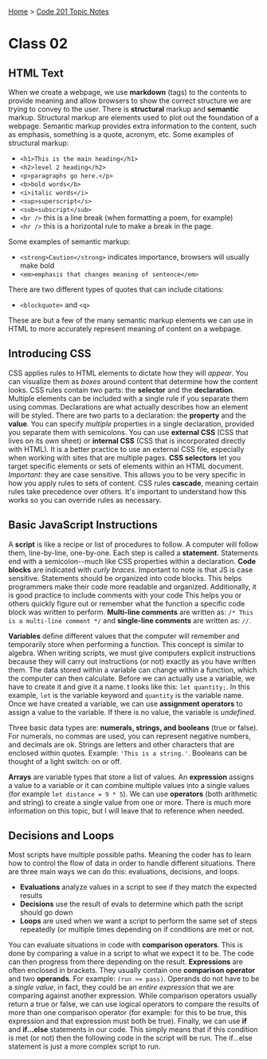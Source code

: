 [Home](../README.md) > [Code 201 Topic Notes](../201topicNotes.md)

# Class 02

## HTML Text

When we create a webpage, we use **markdown** (tags) to the contents to provide meaning and allow browsers to show the correct structure we are trying to convey to the user.
There is **structural** markup and **semantic** markup.
Structural markup are elements used to plot out the foundation of a webpage.
Semantic markup provides extra information to the content, such as emphasis, something is a quote, acronym, etc.
Some examples of structural markup:

- `<h1>This is the main heading</h1>`
- `<h2>level 2 heading</h2>`
- `<p>paragraphs go here.</p>`
- `<b>bold words</b>`
- `<i>italic words</i>`
- `<sup>superscript</s>`
- `<sub>subscript</sub>`
- `<br />` this is a line break (when formatting a poem, for example)
- `<hr />` this is a horizontal rule to make a break in the page.

Some examples of semantic markup:

- `<strong>Caution</strong>` indicates importance, browsers will usually make bold
- `<em>emphasis that changes meaning of sentence</em>`

There are two different types of quotes that can include citations:

- `<blockquote>` and `<q>`

These are but a few of the many semantic markup elements we can use in HTML to more accurately represent meaning of content on a webpage.

## Introducing CSS

CSS applies rules to HTML elements to dictate how they will *appear*.
You can visualize them as *boxes* around content that determine how the content looks.
CSS rules contain two parts: the **selector** and the **declaration**.
Multiple elements can be included with a single rule if you separate them using commas.
Declarations are what actually describes how an element will be styled.
There are two parts to a declaration: the **property** and the **value**.
You can specify *multiple* properties in a single declaration, provided you separate them with semicolons.
You can use **external CSS** (CSS that lives on its own sheet) or **internal CSS** (CSS that is incorporated directly with HTML).
It is a better practice to use an external CSS file, especially when working with sites that are multiple pages.
**CSS selectors** let you target specific elements or sets of elements within an HTML document.
*Important*: they are case sensitive.
This allows you to be very specific in how you apply rules to sets of content.
CSS rules **cascade**, meaning certain rules take precedence over others.
It's important to understand how this works so you can override rules as necessary.

## Basic JavaScript Instructions

A **script** is like a recipe or list of procedures to follow.
A computer will follow them, line-by-line, one-by-one.
Each step is called a **statement**.
Statements end with a semicolon--much like CSS properties within a declaration.
**Code blocks** are indicated with *curly braces*.
Important to note is that JS is case sensitive.
Statements should be organized into code blocks.
This helps programmers make their code more readable and organized.
Additionally, it is good practice to include comments with your code
This helps you or others quickly figure out or remember what the function a specific code block was written to perform.
**Multi-line comments** are written as: `/* This is a multi-line comment */` and **single-line comments** are written as: `//`.

**Variables** define different values that the computer will remember and temporarily store when performing a function.
This concept is similar to algebra.
When writing scripts, we must give computers explicit instructions because they will carry out instructions (or not) exactly as you have written them.
The data stored within a variable can change within a function, which the computer can then calculate.
Before we can actually use a variable, we have to create it and give it a name.
t looks like this: `let quantity;`.
In this example, `let` is the variable keyword and `quantity` is the variable name.
Once we have created a variable, we can use **assignment operators** to assign a value to the variable.
If there is no value, the variable is *undefined*.

Three basic data types are:  **numerals, strings, and booleans** (true or false).
For numerals, no commas are used, you can represent negative numbers, and decimals are ok.
Strings are letters and other characters that are enclosed within quotes.
Example: `'This is a string.'`. Booleans can be thought of a light switch: on or off.

**Arrays** are variable types that store a list of values.
An **expression** assigns a value to a variable or it can combine multiple values into a single values (for example `let distance = 9 * 5`).
We can use **operators** (both arithmetic and string) to create a single value from one or more.
There is much more information on this topic, but I will leave that to reference when needed.

## Decisions and Loops

Most scripts have multiple possible paths.
Meaning the coder has to learn how to control the flow of data in order to handle different situations.
There are three main ways we can do this: evaluations, decisions, and loops.

- **Evaluations** analyze values in a script to see if they match the expected results
- **Decisions** use the result of evals to determine which path the script should go down
- **Loops** are used when we want a script to perform the same set of steps repeatedly (or multiple times depending on if conditions are met or not.

You can evaluate situations in code with **comparison operators**.
This is done by comparing a value in a script to what we expect it to be.
The code can then progress from there depending on the result. **Expressions** are often enclosed in brackets.
They usually contain one **comparison operator** and two **operands**.
For example: `(run >= pass)`.
Operands do not have to be a *single value*, in fact, they could be an *entire expression* that we are comparing against another expression.
While comparison operators usually return a true or false, we can use logical operators to compare the results of more than one comparison operator (for example: for this to be true, this expression and that expression must both be true).
Finally, we can use **if** and **if…else** statements in our code.
This simply means that if this condition is met (or not) then the following code in the script will be run.
The if…else statement is just a more complex script to run.
